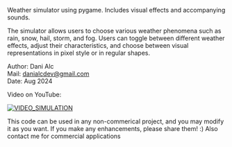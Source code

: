 Weather simulator using pygame. Includes visual effects and accompanying sounds. 

The simulator allows users to choose various weather phenomena such as rain, snow, hail, storm, and fog. 
Users can toggle between different weather effects, adjust their characteristics, and choose between visual representations in pixel style or in regular shapes. 

Author: Dani Alc           
Mail: danialcdev@gmail.com          
Date: Aug 2024           

Video on YouTube:

[![VIDEO_SIMULATION](https://img.youtube.com/vi/WR7K1qg7Sh0/0.jpg)](https://www.youtube.com/watch?v=WR7K1qg7Sh0)



This code can be used in any non-commerical project, and you may modify it as you want. 
If you make any enhancements, please share them! :)
Also contact me for commercial applications
